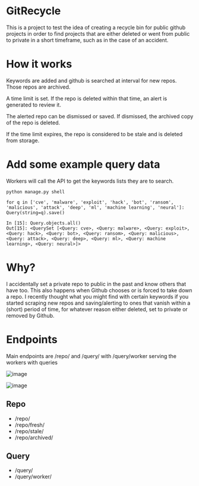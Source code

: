 # GitRecycle

This is a project to test the idea of creating a recycle bin for public github projects in order to find projects that are either deleted or went from public to private in a short timeframe, such as in the case of an accident.

# How it works

Keywords are added and github is searched at interval for new repos. Those repos are archived.

A time limit is set. If the repo is deleted within that time, an alert is generated to review it.

The alerted repo can be dismissed or saved. If dismissed, the archived copy of the repo is deleted.

If the time limit expires, the repo is considered to be stale and is deleted from storage.

# Add some example query data

Workers will call the API to get the keywords lists they are to search.

`python manage.py shell`

`for q in ['cve', 'malware', 'exploit', 'hack', 'bot', 'ransom', 'malicious', 'attack', 'deep', 'ml', 'machine learning', 'neural']: Query(string=q).save()`                                             


```
In [15]: Query.objects.all()                                                                                                                                                                                    
Out[15]: <QuerySet [<Query: cve>, <Query: malware>, <Query: exploit>, <Query: hack>, <Query: bot>, <Query: ransom>, <Query: malicious>, <Query: attack>, <Query: deep>, <Query: ml>, <Query: machine learning>, <Query: neural>]>
```

# Why?

I accidentally set a private repo to public in the past and know others that have too. This also happens when Github chooses or is forced to take down a repo. I recently thought what you might find with certain keywords if you started scraping new repos and saving/alerting to ones that vanish within a (short) period of time, for whatever reason either deleted, set to private or removed by Github.

# Endpoints

Main endpoints are /repo/ and /query/ with /query/worker serving the workers with queries

![image](https://user-images.githubusercontent.com/46699116/79528416-c292db80-801e-11ea-907a-e8c6a6d7640f.png)

![image](https://user-images.githubusercontent.com/46699116/79528450-d50d1500-801e-11ea-85f4-4cc033a37e40.png)

## Repo

*  /repo/
*  /repo/fresh/
*  /repo/stale/
*  /repo/archived/

## Query

*  /query/
*  /query/worker/

